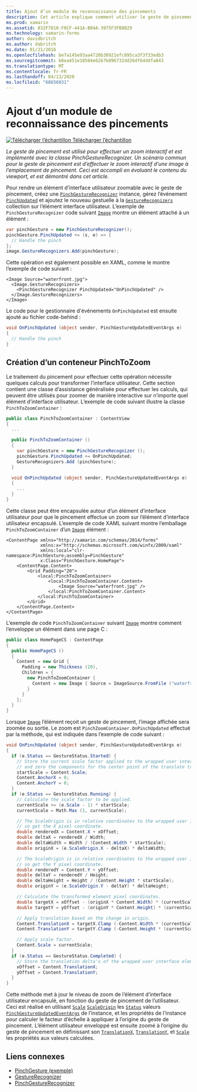 ```yaml
---
title: Ajout d’un module de reconnaissance des pincements
description: Cet article explique comment utiliser le geste de pincement pour effectuer un zoom interactif d’une image à l’emplacement du pincement.
ms.prod: xamarin
ms.assetid: 832F7810-F0CF-441A-B04A-3975F3FB8B29
ms.technology: xamarin-forms
author: davidbritch
ms.author: dabritch
ms.date: 01/21/2016
ms.openlocfilehash: be7a145e93aa4720b38921efc895ca3f3f33edb3
ms.sourcegitcommit: b0ea451e18504e6267b896732dd26df64ddfa843
ms.translationtype: MT
ms.contentlocale: fr-FR
ms.lasthandoff: 04/13/2020
ms.locfileid: "68656031"
---
```

# <a name="adding-a-pinch-gesture-recognizer"></a>Ajout d’un module de reconnaissance des pincements

[![Télécharger](~/media/shared/download.png) l’échantillon Télécharger l’échantillon](https://docs.microsoft.com/samples/xamarin/xamarin-forms-samples/workingwithgestures-pinchgesture)

_Le geste de pincement est utilisé pour effectuer un zoom interactif et est implémenté avec la classe PinchGestureRecognizer. Un scénario commun pour le geste de pincement est d’effectuer le zoom interactif d’une image à l’emplacement de pincement. Ceci est accompli en évoluant le contenu du viewport, et est démontré dans cet article._

Pour rendre un élément d’interface utilisateur zoomable avec le geste de pincement, créez une [`PinchGestureRecognizer`](xref:Xamarin.Forms.PinchGestureRecognizer) instance, gérez l’événement [`PinchUpdated`](xref:Xamarin.Forms.PinchGestureRecognizer.PinchUpdated) et ajoutez le nouveau gestuelle à la [`GestureRecognizers`](xref:Xamarin.Forms.View.GestureRecognizers) collection sur l’élément interface utilisateur. L’exemple de `PinchGestureRecognizer` code suivant [`Image`](xref:Xamarin.Forms.Image) montre un élément attaché à un élément :

```csharp
var pinchGesture = new PinchGestureRecognizer();
pinchGesture.PinchUpdated += (s, e) => {
  // Handle the pinch
};
image.GestureRecognizers.Add(pinchGesture);
```

Cette opération est également possible en XAML, comme le montre l’exemple de code suivant :

```xaml
<Image Source="waterfront.jpg">
  <Image.GestureRecognizers>
    <PinchGestureRecognizer PinchUpdated="OnPinchUpdated" />
  </Image.GestureRecognizers>
</Image>
```

Le code pour le gestionnaire d'événements `OnPinchUpdated` est ensuite ajouté au fichier code-behind :

```csharp
void OnPinchUpdated (object sender, PinchGestureUpdatedEventArgs e)
{
  // Handle the pinch
}
```

## <a name="creating-a-pinchtozoom-container"></a>Création d’un conteneur PinchToZoom

Le traitement du pincement pour effectuer cette opération nécessite quelques calculs pour transformer l’interface utilisateur. Cette section contient une classe d’assistance généralisée pour effectuer les calculs, qui peuvent être utilisés pour zoomer de manière interactive sur n’importe quel élément d’interface utilisateur. L’exemple de code suivant illustre la classe `PinchToZoomContainer` :

```csharp
public class PinchToZoomContainer : ContentView
{
  ...

  public PinchToZoomContainer ()
  {
    var pinchGesture = new PinchGestureRecognizer ();
    pinchGesture.PinchUpdated += OnPinchUpdated;
    GestureRecognizers.Add (pinchGesture);
  }

  void OnPinchUpdated (object sender, PinchGestureUpdatedEventArgs e)
  {
    ...
  }
}
```

Cette classe peut être encapsulée autour d’un élément d’interface utilisateur pour que le pincement effectue un zoom sur l’élément d’interface utilisateur encapsulé. L’exemple de code XAML suivant montre l’emballage `PinchToZoomContainer` d’un [`Image`](xref:Xamarin.Forms.Image) élément :

```xaml
<ContentPage xmlns="http://xamarin.com/schemas/2014/forms"
             xmlns:x="http://schemas.microsoft.com/winfx/2009/xaml"
             xmlns:local="clr-namespace:PinchGesture;assembly=PinchGesture"
             x:Class="PinchGesture.HomePage">
    <ContentPage.Content>
        <Grid Padding="20">
            <local:PinchToZoomContainer>
                <local:PinchToZoomContainer.Content>
                    <Image Source="waterfront.jpg" />
                </local:PinchToZoomContainer.Content>
            </local:PinchToZoomContainer>
        </Grid>
    </ContentPage.Content>
</ContentPage>
```

L’exemple de code `PinchToZoomContainer` suivant [`Image`](xref:Xamarin.Forms.Image) montre comment l’enveloppe un élément dans une page C :

```csharp
public class HomePageCS : ContentPage
{
  public HomePageCS ()
  {
    Content = new Grid {
      Padding = new Thickness (20),
      Children = {
        new PinchToZoomContainer {
          Content = new Image { Source = ImageSource.FromFile ("waterfront.jpg") }
        }
      }
    };
  }
}
```

Lorsque [`Image`](xref:Xamarin.Forms.Image) l’élément reçoit un geste de pincement, l’image affichée sera zoomée ou sortie. Le zoom est `PinchZoomContainer.OnPinchUpdated` effectué par la méthode, qui est indiquée dans l’exemple de code suivant :

```csharp
void OnPinchUpdated (object sender, PinchGestureUpdatedEventArgs e)
{
  if (e.Status == GestureStatus.Started) {
    // Store the current scale factor applied to the wrapped user interface element,
    // and zero the components for the center point of the translate transform.
    startScale = Content.Scale;
    Content.AnchorX = 0;
    Content.AnchorY = 0;
  }
  if (e.Status == GestureStatus.Running) {
    // Calculate the scale factor to be applied.
    currentScale += (e.Scale - 1) * startScale;
    currentScale = Math.Max (1, currentScale);

    // The ScaleOrigin is in relative coordinates to the wrapped user interface element,
    // so get the X pixel coordinate.
    double renderedX = Content.X + xOffset;
    double deltaX = renderedX / Width;
    double deltaWidth = Width / (Content.Width * startScale);
    double originX = (e.ScaleOrigin.X - deltaX) * deltaWidth;

    // The ScaleOrigin is in relative coordinates to the wrapped user interface element,
    // so get the Y pixel coordinate.
    double renderedY = Content.Y + yOffset;
    double deltaY = renderedY / Height;
    double deltaHeight = Height / (Content.Height * startScale);
    double originY = (e.ScaleOrigin.Y - deltaY) * deltaHeight;

    // Calculate the transformed element pixel coordinates.
    double targetX = xOffset - (originX * Content.Width) * (currentScale - startScale);
    double targetY = yOffset - (originY * Content.Height) * (currentScale - startScale);

    // Apply translation based on the change in origin.
    Content.TranslationX = targetX.Clamp (-Content.Width * (currentScale - 1), 0);
    Content.TranslationY = targetY.Clamp (-Content.Height * (currentScale - 1), 0);

    // Apply scale factor.
    Content.Scale = currentScale;
  }
  if (e.Status == GestureStatus.Completed) {
    // Store the translation delta's of the wrapped user interface element.
    xOffset = Content.TranslationX;
    yOffset = Content.TranslationY;
  }
}
```

Cette méthode met à jour le niveau de zoom de l’élément d’interface utilisateur encapsulé, en fonction du geste de pincement de l’utilisateur. Ceci est réalisé en utilisant [`Scale`](xref:Xamarin.Forms.PinchGestureUpdatedEventArgs.Scale) [`ScaleOrigin`](xref:Xamarin.Forms.PinchGestureUpdatedEventArgs.ScaleOrigin) les [`Status`](xref:Xamarin.Forms.PinchGestureUpdatedEventArgs.Status) valeurs [`PinchGestureUpdatedEventArgs`](xref:Xamarin.Forms.PinchGestureUpdatedEventArgs) de l’instance, et les propriétés de l’instance pour calculer le facteur d’échelle à appliquer à l’origine du geste de pincement. L’élément utilisateur enveloppé est ensuite zoomé à l’origine du geste de pincement en définissant son [`TranslationX`](xref:Xamarin.Forms.VisualElement.TranslationX), [`TranslationY`](xref:Xamarin.Forms.VisualElement.TranslationY), et [`Scale`](xref:Xamarin.Forms.VisualElement.Scale) les propriétés aux valeurs calculées.

## <a name="related-links"></a>Liens connexes

- [PinchGesture (exemple)](https://docs.microsoft.com/samples/xamarin/xamarin-forms-samples/workingwithgestures-pinchgesture)
- [GestureRecognizer](xref:Xamarin.Forms.GestureRecognizer)
- [PinchGestureRecognizer](xref:Xamarin.Forms.PinchGestureRecognizer)

